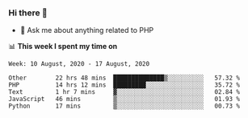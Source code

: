 ### Hi there 👋

<!--
**mustafaculban/mustafaculban** is a ✨ _special_ ✨ repository because its `README.md` (this file) appears on your GitHub profile.

Here are some ideas to get you started:

- 🌱 I’m currently learning ...
- 👯 I’m looking to collaborate on ...
- 🤔 I’m looking for help with ...
- 📫 How to reach me: ...
- 😄 Pronouns: ...
- ⚡ Fun fact: ...

-->
- 💬 Ask me about anything related to PHP


📊 **This week I spent my time on**
<!--START_SECTION:waka-->
```text
Week: 10 August, 2020 - 17 August, 2020

Other        22 hrs 48 mins  ██████████████▒░░░░░░░░░░   57.32 % 
PHP          14 hrs 12 mins  █████████░░░░░░░░░░░░░░░░   35.72 % 
Text         1 hr 7 mins     ▓░░░░░░░░░░░░░░░░░░░░░░░░   02.84 % 
JavaScript   46 mins         ▒░░░░░░░░░░░░░░░░░░░░░░░░   01.93 % 
Python       17 mins         ▒░░░░░░░░░░░░░░░░░░░░░░░░   00.73 % 
```
<!--END_SECTION:waka-->
